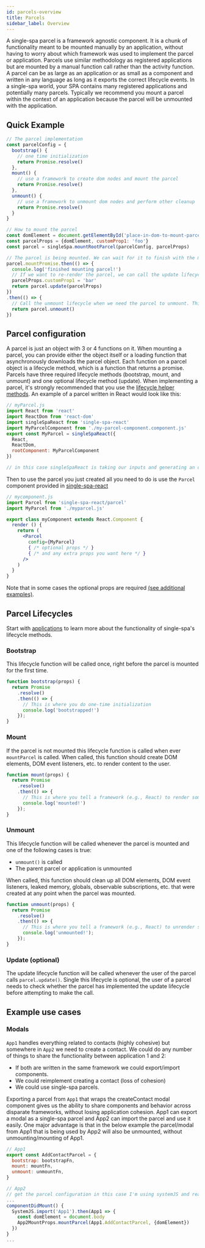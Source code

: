 ```yaml
---
id: parcels-overview
title: Parcels
sidebar_label: Overview
---
```

A single-spa parcel is a framework agnostic component. It is a chunk of functionality meant to be mounted manually by an application, without having to worry about which framework was used to implement the parcel or application. Parcels use similar methodology as registered applications but are mounted by a manual function call rather than the activity function.
A parcel can be as large as an application or as small as a component and written in
any language as long as it exports the correct lifecycle events. In a single-spa world, your SPA contains
many registered applications and potentially many parcels. Typically we recommend you mount a parcel within
the context of an application because the parcel will be unmounted with the application.

## Quick Example

```js
// The parcel implementation
const parcelConfig = {
  bootstrap() {
    // one time initialization
    return Promise.resolve()
  },
  mount() {
    // use a framework to create dom nodes and mount the parcel
    return Promise.resolve()
  },
  unmount() {
    // use a framework to unmount dom nodes and perform other cleanup
    return Promise.resolve()
  }
}

// How to mount the parcel
const domElement = document.getElementById('place-in-dom-to-mount-parcel')
const parcelProps = {domElement, customProp1: 'foo'}
const parcel = singleSpa.mountRootParcel(parcelConfig, parcelProps)

// The parcel is being mounted. We can wait for it to finish with the mountPromise.
parcel.mountPromise.then(() => {
  console.log('finished mounting parcel!')
  // If we want to re-render the parcel, we can call the update lifecycle method, which returns a promise
  parcelProps.customProp1 = 'bar'
  return parcel.update(parcelProps)
})
.then(() => {
  // Call the unmount lifecycle when we need the parcel to unmount. This function also returns a promise
  return parcel.unmount()
})
```

## Parcel configuration

A parcel is just an object with 3 or 4 functions on it. When mounting a parcel, you can provide either the object itself or a loading function that asynchronously downloads the parcel object.
Each function on a parcel object is a lifecycle method, which is a function that returns a promise. Parcels have three required lifecycle methods (bootstrap, mount, and unmount) and one optional lifecycle method (update).
When implementing a parcel, it's strongly recommended that you use the [lifecycle helper methods](ecosystem.md#help-for-frameworks).
An example of a parcel written in React would look like this:
```js
// myParcel.js
import React from 'react'
import ReactDom from 'react-dom'
import singleSpaReact from 'single-spa-react'
import MyParcelComponent from './my-parcel-component.component.js'
export const MyParcel = singleSpaReact({
  React,
  ReactDom,
  rootComponent: MyParcelComponent
})

// in this case singleSpaReact is taking our inputs and generating an object with the required lifecycles.
```

Then to use the parcel you just created all you need to do is use the `Parcel` component provided in [single-spa-react](single-spa-react.md#parcels)

```jsx
// mycomponent.js
import Parcel from 'single-spa-react/parcel'
import MyParcel from './myparcel.js'

export class myComponent extends React.Component {
  render () {
    return (
      <Parcel
        config={MyParcel}
        { /* optional props */ }
        { /* and any extra props you want here */ }
      />
    )
  }
}
```

Note that in some cases the optional props are required [(see additional examples)](single-spa-react.md#examples).

## Parcel Lifecycles

Start with [applications](api.md#registered-application-lifecycle) to learn more about the functionality of single-spa's lifecycle methods.

### Bootstrap

This lifecycle function will be called once, right before the parcel is
mounted for the first time.

```js
function bootstrap(props) {
  return Promise
    .resolve()
    .then(() => {
      // This is where you do one-time initialization
      console.log('bootstrapped!')
    });
}
```

### Mount

If the parcel is not mounted this lifecycle function is called when ever `mountParcel` is called. When
called, this function should create DOM elements, DOM event listeners, etc. to render content to the user.

```js
function mount(props) {
  return Promise
    .resolve()
    .then(() => {
      // This is where you tell a framework (e.g., React) to render some ui to the dom
      console.log('mounted!')
    });
}
```

### Unmount

This lifecycle function will be called whenever the parcel is mounted and one of the following cases is true:

- `unmount()` is called
- The parent parcel or application is unmounted

When called, this function should clean up all DOM elements, DOM event listeners, leaked memory, globals,
observable subscriptions, etc. that were created at any point when the parcel was mounted.

```js
function unmount(props) {
  return Promise
    .resolve()
    .then(() => {
      // This is where you tell a framework (e.g., React) to unrender some ui from the dom
      console.log('unmounted!');
    });
}
```

### Update (optional)

The update lifecycle function will be called whenever the user of the parcel calls `parcel.update()`.
Single this lifecycle is optional, the user of a parcel needs to check whether the parcel has implemented the update lifecycle before attempting to make the call.

## Example use cases

### Modals

`App1` handles everything related to contacts (highly cohesive) but somewhere in `App2` we need to create a contact.
We could do any number of things to share the functionality between application 1 and 2:

- If both are written in the same framework we could export/import components.
- We could reimplement creating a contact (loss of cohesion)
- We could use single-spa parcels.

Exporting a parcel from `App1` that wraps the createContact modal component gives us the ability to share components and behavior across disparate frameworks, without losing application cohesion.
App1 can export a modal as a single-spa parcel and App2 can import the parcel and use it easily. One major advantage is that in the below example
the parcel/modal from App1 that is being used by App2 will also be unmounted, without unmounting/mounting of App1.

```js
// App1
export const AddContactParcel = {
  bootstrap: bootstrapFn,
  mount: mountFn,
  unmount: unmountFn,
}

// App2
// get the parcel configuration in this case I'm using systemJS and react
...
componentDidMount() {
  SystemJS.import('App1').then(App1 => {
    const domElement = document.body
    App2MountProps.mountParcel(App1.AddContactParcel, {domElement})
  })
}
...
```
